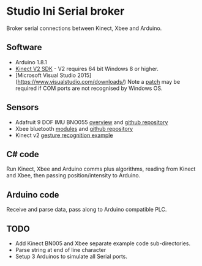# Studio Ini Serial broker

Broker serial connections between Kinect, Xbee and Arduino.

## Software

* Arduino 1.8.1
* [Kinect V2 SDK](https://www.microsoft.com/en-gb/download/details.aspx?id=44561) - V2 requires 64 bit Windows 8 or higher.  
* [Microsoft Visual Studio 2015] (https://www.visualstudio.com/downloads/)
Note a [patch](https://www.microsoft.com/en-us/download/details.aspx?id=45105) may be required if COM ports are not recognised by Windows OS.

## Sensors

* Adafruit 9 DOF IMU BNO055 [overview](https://learn.adafruit.com/adafruit-bno055-absolute-orientation-sensor/overview) and [github repository](https://github.com/adafruit/Adafruit_BNO055)  
* Xbee bluetooth [modules](http://docs.digi.com/display/XBeeArduinoCodingPlatform/XBee+Arduino+Compatible+Coding+Platform) and [github repository](https://github.com/digidotcom/XBeeArduinoCodingPlatform/releases) 
* Kinect v2 [gesture recognition example](http://pterneas.com/2014/01/27/implementing-kinect-gestures/)

## C# code

Run Kinect, Xbee and Arduino comms plus algorithms, reading from Kinect and Xbee, then passing position/intensity to Arduino. 

## Arduino code

Receive and parse data, pass along to Arduino compatible PLC.

## TODO

* Add Kinect BN005 and Xbee separate example code sub-directories.
* Parse string at end of line character
* Setup 3 Arduinos to simulate all Serial ports.

